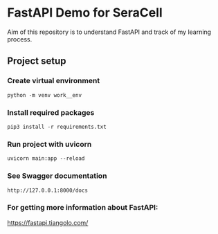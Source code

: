 # FastAPI Demo for SeraCell
Aim of this repository is to understand FastAPI and track of my learning process.

## Project setup

### Create virtual environment
```
python -m venv work__env 
```

### Install required packages
```
pip3 install -r requirements.txt
```

### Run project with uvicorn
```
uvicorn main:app --reload
```

### See Swagger documentation
```
http://127.0.0.1:8000/docs
```

### For getting more information about FastAPI:
https://fastapi.tiangolo.com/

